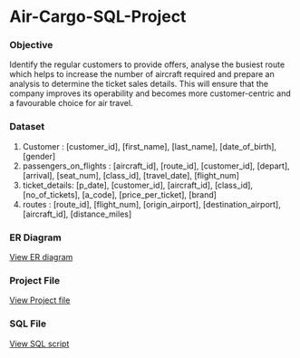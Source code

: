 # Air-Cargo-SQL-Project

### Objective
Identify the regular customers to provide offers, analyse the busiest route which helps to increase the number of aircraft required and prepare an analysis to determine the ticket sales details. 
This will ensure that the company improves its operability and becomes more customer-centric and a favourable choice for air travel.

### Dataset
1. Customer : [customer_id], [first_name], [last_name], [date_of_birth], [gender]
2. passengers_on_flights : [aircraft_id], [route_id], [customer_id], [depart], [arrival], [seat_num], [class_id], [travel_date], [flight_num]
3. ticket_details: [p_date], [customer_id], [aircraft_id], [class_id], [no_of_tickets], [a_code], [price_per_ticket], [brand]
4. routes : [route_id], [flight_num], [origin_airport], [destination_airport], [aircraft_id], [distance_miles]

### ER Diagram
[View ER diagram](https://github.com/vibvinit/Air-Cargo-SQL-Project/blob/main/ER%20Diagram.png)

### Project File
[View Project file](https://github.com/vibvinit/Air-Cargo-SQL-Project/blob/main/Project%20Air%20Cargo.pdf)

### SQL File
[View SQL script](https://github.com/vibvinit/Air-Cargo-SQL-Project/blob/main/Air%20Cargo%20Analysis.sql)
